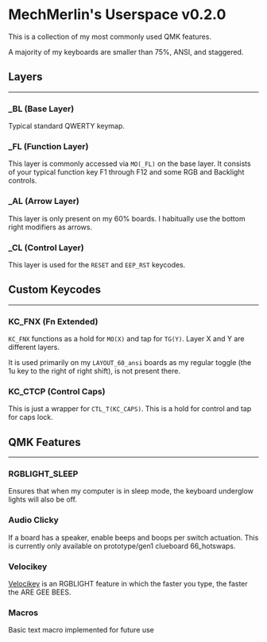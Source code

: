# MechMerlin's Userspace v0.2.0

This is a collection of my most commonly used QMK features. 

A majority of my keyboards are smaller than 75%, ANSI, and staggered. 

## Layers
----

### _BL (Base Layer)
Typical standard QWERTY keymap.

### _FL (Function Layer)
This layer is commonly accessed via `MO(_FL)` on the base layer. It consists of your typical function key F1 through F12 and some RGB and Backlight controls. 

### _AL (Arrow Layer)
This layer is only present on my 60% boards. I habitually use the bottom right modifiers as arrows. 

### _CL (Control Layer)
This layer is used for the `RESET` and `EEP_RST` keycodes. 

## Custom Keycodes
----

### KC_FNX (Fn Extended)

`KC_FNX` functions as a hold for `MO(X)` and tap for `TG(Y)`. Layer X and Y are different layers. 

It is used primarily on my `LAYOUT_60_ansi` boards as my regular toggle (the 1u key to the right of right shift), is not present there. 

### KC_CTCP (Control Caps)

This is just a wrapper for `CTL_T(KC_CAPS)`. This is a hold for control and tap for caps lock. 

## QMK Features
----

### RGBLIGHT_SLEEP

Ensures that when my computer is in sleep mode, the keyboard underglow lights will also be off. 

### Audio Clicky

If a board has a speaker, enable beeps and boops per switch actuation. This is currently only available on prototype/gen1 clueboard 66_hotswaps. 

### Velocikey

[Velocikey](https://github.com/qmk/qmk_firmware/blob/master/docs/feature_velocikey.md) is an RGBLIGHT feature in which the faster you type, the faster the ARE GEE BEES. 

### Macros

Basic text macro implemented for future use

